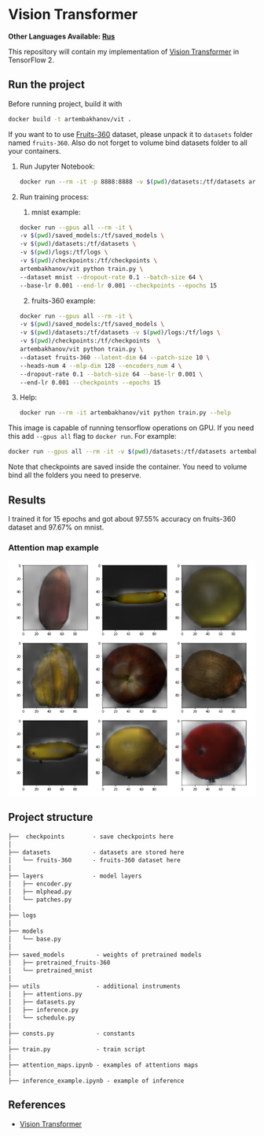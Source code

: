 # Vision Transformer 

**Other Languages Available: [Rus](./README_RU.md)**

This repository will contain my implementation of [Vision Transformer](https://arxiv.org/pdf/2010.11929.pdf) in TensorFlow 2.

## Run the project
Before running project, build it with
```bash
docker build -t artembakhanov/vit .
```

If you want to to use [Fruits-360](https://www.kaggle.com/moltean/fruits) dataset, please unpack it to ```datasets``` folder named ```fruits-360```.
Also do not forget to volume bind datasets folder to all your containers.

1. Run Jupyter Notebook:

   ```bash
   docker run --rm -it -p 8888:8888 -v $(pwd)/datasets:/tf/datasets artembakhanov/vit
   ```
      

2. Run training process:

   1. mnist example:
   ```bash
   docker run --gpus all --rm -it \
   -v $(pwd)/saved_models:/tf/saved_models \
   -v $(pwd)/datasets:/tf/datasets \
   -v $(pwd)/logs:/tf/logs \
   -v $(pwd)/checkpoints:/tf/checkpoints \
   artembakhanov/vit python train.py \
   --dataset mnist --dropout-rate 0.1 --batch-size 64 \
   --base-lr 0.001 --end-lr 0.001 --checkpoints --epochs 15
   ```
   
   2. fruits-360 example:
   ```bash
   docker run --gpus all --rm -it \
   -v $(pwd)/saved_models:/tf/saved_models \
   -v $(pwd)/datasets:/tf/datasets -v $(pwd)/logs:/tf/logs \
   -v $(pwd)/checkpoints:/tf/checkpoints  \
   artembakhanov/vit python train.py \
   --dataset fruits-360 --latent-dim 64 --patch-size 10 \
   --heads-num 4 --mlp-dim 128 --encoders_num 4 \
   --dropout-rate 0.1 --batch-size 64 --base-lr 0.001 \
   --end-lr 0.001 --checkpoints --epochs 15
   ```
3. Help:
    ```bash
    docker run --rm -it artembakhanov/vit python train.py --help
    ```

This image is capable of running tensorflow operations on GPU.
If you need this add ```--gpus all``` flag to ```docker run```.
For example:
```bash
docker run --gpus all --rm -it -v $(pwd)/datasets:/tf/datasets artembakhanov/vit
```

Note that checkpoints are saved inside the container. You need to volume bind all the folders you need to preserve.

## Results

I trained it for 15 epochs and got about 97.55% accuracy on fruits-360 dataset and 97.67% on mnist.


### Attention map example
![](images/masks.png)


## Project structure

```
├──  checkpoints        - save checkpoints here
│
├── datasets            - datasets are stored here
│   └── fruits-360      - fruits-360 dataset here
│
├── layers              - model layers
│   ├── encoder.py
│   ├── mlphead.py
│   └── patches.py
│
├── logs 
│
├── models             
│   └── base.py
│
├── saved_models         - weights of pretrained models
│   ├── pretrained_fruits-360
│   └── pretrained_mnist
│
├── utils                - additional instruments
│   ├── attentions.py
│   ├── datasets.py
│   ├── inference.py
│   └── schedule.py
│
├── consts.py            - constants
│
├── train.py             - train script
│
├── attention_maps.ipynb - examples of attentions maps
│
├── inference_example.ipynb - example of inference

```



## References
* [Vision Transformer](https://arxiv.org/pdf/2010.11929.pdf)

